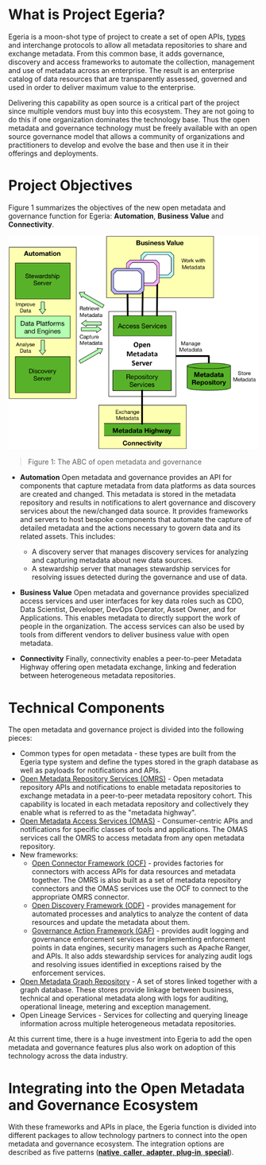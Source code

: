 <!-- SPDX-License-Identifier: Apache-2.0 -->
  
# What is Project Egeria?

Egeria is a moon-shot type of project to create a set of
open APIs, [types](open-metadata-types/README.md)
and interchange protocols to allow all metadata repositories
to share and exchange metadata.  From this common base, it adds governance,
discovery and access frameworks to automate the collection, management and
use of metadata across an enterprise.  The result is an enterprise catalog of
data resources that are transparently assessed, governed and used in order to
deliver maximum value to the enterprise.

Delivering this capability as open source is a critical part of the project
since multiple vendors must buy into this ecosystem.
They are not going to do this if one organization dominates the technology base.
Thus the open metadata and governance technology must be freely available with
an open source governance model that allows a community of organizations and
practitioners to develop and evolve the base and then use it in their offerings
and deployments.

# Project Objectives

Figure 1 summarizes the objectives of the new open metadata and
governance function for Egeria:
**Automation**, **Business Value** and **Connectivity**.

![Figure 1: The ABC of open metadata and governance](Figure-1-Project-Objectives.png)
> Figure 1: The ABC of open metadata and governance

* **Automation**
Open metadata and governance provides an API for components that capture
metadata from data platforms as data sources are created and changed.
This metadata is stored in the metadata repository and results in notifications
to alert governance and discovery services about the new/changed data source.
It provides frameworks and servers to host bespoke components that automate the
capture of detailed metadata and the actions necessary to govern data and its
related assets.  This includes: 
  * A discovery server that manages discovery services for analyzing and
  capturing metadata about new data sources.
  * A stewardship server that manages stewardship services for resolving
  issues detected during the governance and use of data.

* **Business Value** 
Open metadata and governance provides specialized access services and user interfaces
for key data roles such as CDO, Data Scientist, Developer, DevOps Operator,
Asset Owner, and for Applications.  This enables metadata to directly support the work
of people in the organization.
The access services can also be used by tools from different vendors to deliver
business value with open metadata.

* **Connectivity**
Finally, connectivity enables a peer-to-peer Metadata Highway offering
open metadata exchange, linking and federation between
heterogeneous metadata repositories.


# Technical Components 

The open metadata and governance project is divided into the following pieces:
* Common types for open metadata - these types are built from the Egeria type system and define the types stored in the graph database as well as payloads for notifications and APIs.
* [Open Metadata Repository Services (OMRS)](../../open-metadata-implementation/repository-services/README.md) - Open metadata repository APIs and notifications to enable metadata repositories to exchange metadata in a peer-to-peer metadata repository cohort.  This capability is located in each metadata repository and collectively they enable what is referred to as the "metadata highway".
* [Open Metadata Access Services (OMAS)](../../open-metadata-implementation/access-services/README.md) - Consumer-centric APIs and notifications for specific classes of tools and applications.  The OMAS services call the OMRS to access metadata from any open metadata repository.
* New frameworks:
  * [Open Connector Framework (OCF)](../../open-metadata-implementation/frameworks/open-connector-framework/README.md) - provides factories for connectors with access APIs for data resources and metadata together.  The OMRS is also built as a set of metadata repository connectors and the OMAS services use the OCF to connect to the appropriate OMRS connector.
  * [Open Discovery Framework (ODF)](../../open-metadata-implementation/frameworks/open-discovery-framework/README.md) - provides management for automated processes and analytics to analyze the content of data resources and update the metadata about them.
  * [Governance Action Framework (GAF)](../../open-metadata-implementation/frameworks/governance-action-framework/README.md) - provides audit logging and governance enforcement services for implementing enforcement points in data engines, security managers such as Apache Ranger, and APIs.  It also adds stewardship services for analyzing audit logs and resolving issues identified in exceptions raised by the enforcement services.
* [Open Metadata Graph Repository](../../open-metadata-implementation/adapters/open-connectors/repository-services-connectors/open-metadata-collection-store-connectors/graph-repository-connector/README.md) - A set of stores linked together with a graph database.  These stores provide linkage between business, technical and operational metadata along with logs for auditing, operational lineage, metering and exception management.
* Open Lineage Services - Services for collecting and querying lineage information across multiple heterogeneous metadata repositories.

At this current time, there is a huge investment into Egeria
to add the open metadata and governance features plus also work on
adoption of this technology across the data industry.


# Integrating into the Open Metadata and Governance Ecosystem

With these frameworks and APIs in place,
the Egeria function is divided into different packages to allow technology partners
to connect into the open metadata and governance ecosystem.
The integration options are described as five patterns
([**native**, **caller**, **adapter**, **plug-in**, **special**](open-metadata-integration-patterns/README.md)).
